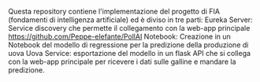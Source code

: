Questa repository contiene l'implementazione del progetto di FIA (fondamenti di intelligenza artificiale) ed è diviso in tre parti:
Eureka Server: Service discovery che permette il collegamento con la web-app principale https://github.com/Peppe-elefante/PollAI
Notebook: Creazione in un Notebook del modello di regressione per la predizione della produzione di uova
Uova Service: esportazione del modello in un flask API che si collega con la web-app principale per ricevere i dati sulle galline e mandare la predizione.
